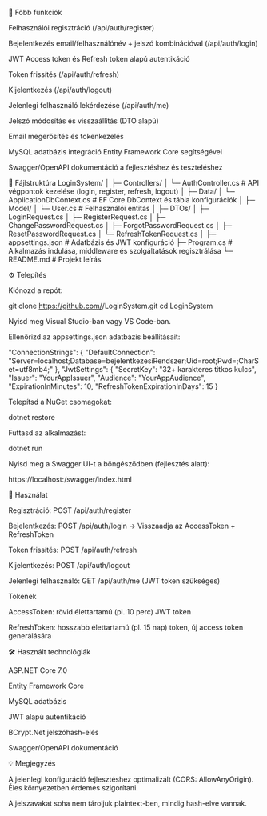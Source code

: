 🚀 Főbb funkciók

Felhasználói regisztráció (/api/auth/register)

Bejelentkezés email/felhasználónév + jelszó kombinációval (/api/auth/login)

JWT Access token és Refresh token alapú autentikáció

Token frissítés (/api/auth/refresh)

Kijelentkezés (/api/auth/logout)

Jelenlegi felhasználó lekérdezése (/api/auth/me)

Jelszó módosítás és visszaállítás (DTO alapú)

Email megerősítés és tokenkezelés

MySQL adatbázis integráció Entity Framework Core segítségével

Swagger/OpenAPI dokumentáció a fejlesztéshez és teszteléshez

📂 Fájlstruktúra
LoginSystem/
│
├─ Controllers/
│   └─ AuthController.cs         # API végpontok kezelése (login, register, refresh, logout)
│
├─ Data/
│   └─ ApplicationDbContext.cs   # EF Core DbContext és tábla konfigurációk
│
├─ Model/
│   └─ User.cs                   # Felhasználói entitás
│
├─ DTOs/
│   ├─ LoginRequest.cs
│   ├─ RegisterRequest.cs
│   ├─ ChangePasswordRequest.cs
│   ├─ ForgotPasswordRequest.cs
│   ├─ ResetPasswordRequest.cs
│   └─ RefreshTokenRequest.cs
│
├─ appsettings.json              # Adatbázis és JWT konfiguráció
├─ Program.cs                    # Alkalmazás indulása, middleware és szolgáltatások regisztrálása
└─ README.md                     # Projekt leírás

⚙️ Telepítés

Klónozd a repót:

git clone https://github.com/<felhasznalonev>/LoginSystem.git
cd LoginSystem


Nyisd meg Visual Studio-ban vagy VS Code-ban.

Ellenőrizd az appsettings.json adatbázis beállításait:

"ConnectionStrings": {
    "DefaultConnection": "Server=localhost;Database=bejelentkezesiRendszer;Uid=root;Pwd=;CharSet=utf8mb4;"
},
"JwtSettings": {
    "SecretKey": "32+ karakteres titkos kulcs",
    "Issuer": "YourAppIssuer",
    "Audience": "YourAppAudience",
    "ExpirationInMinutes": 10,
    "RefreshTokenExpirationInDays": 15
}


Telepítsd a NuGet csomagokat:

dotnet restore


Futtasd az alkalmazást:

dotnet run


Nyisd meg a Swagger UI-t a böngésződben (fejlesztés alatt):

https://localhost:<port>/swagger/index.html

🔐 Használat

Regisztráció: POST /api/auth/register

Bejelentkezés: POST /api/auth/login → Visszaadja az AccessToken + RefreshToken

Token frissítés: POST /api/auth/refresh

Kijelentkezés: POST /api/auth/logout

Jelenlegi felhasználó: GET /api/auth/me (JWT token szükséges)

Tokenek

AccessToken: rövid élettartamú (pl. 10 perc) JWT token

RefreshToken: hosszabb élettartamú (pl. 15 nap) token, új access token generálására

🛠️ Használt technológiák

ASP.NET Core 7.0

Entity Framework Core

MySQL adatbázis

JWT alapú autentikáció

BCrypt.Net jelszóhash-elés

Swagger/OpenAPI dokumentáció

💡 Megjegyzés

A jelenlegi konfiguráció fejlesztéshez optimalizált (CORS: AllowAnyOrigin). Éles környezetben érdemes szigorítani.

A jelszavakat soha nem tároljuk plaintext-ben, mindig hash-elve vannak.

